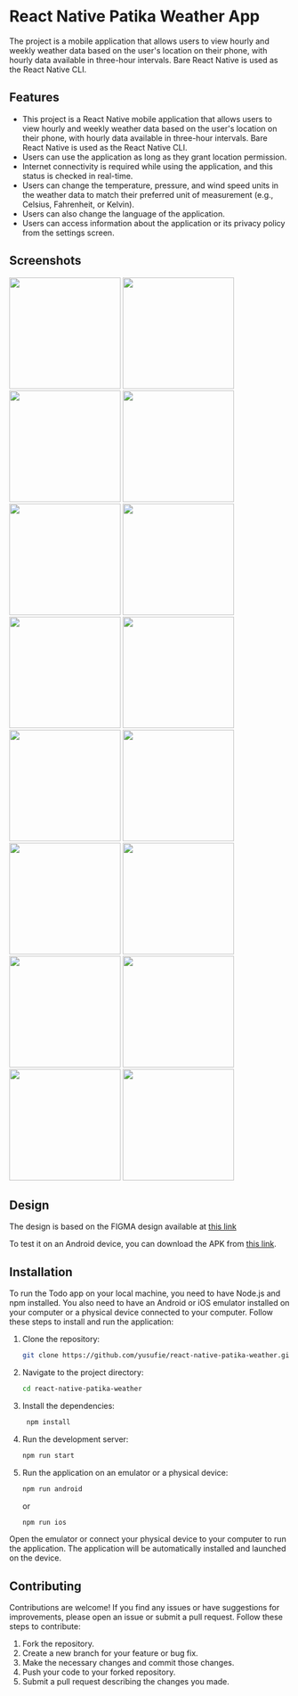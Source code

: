 # React Native Patika Weather App

The project is a mobile application that allows users to view hourly and weekly weather data based on the user's location on their phone, with hourly data available in three-hour intervals. Bare React Native is used as the React Native CLI.


## Features

- This project is a React Native mobile application that allows users to view hourly and weekly weather data based on the user's location on their phone, with hourly data available in three-hour intervals. Bare React Native is used as the React Native CLI.
- Users can use the application as long as they grant location permission.
- Internet connectivity is required while using the application, and this status is checked in real-time.
- Users can change the temperature, pressure, and wind speed units in the weather data to match their preferred unit of measurement (e.g., Celsius, Fahrenheit, or Kelvin).
- Users can also change the language of the application.
- Users can access information about the application or its privacy policy from the settings screen.


## Screenshots

<img src="./screenshots/ask_location_service.png" width="200">
<img src="./screenshots/denied_location_service.png" width="200">
<img src="./screenshots/location_permission_granted_but_service_disabled_error.png" width="200">
<img src="./screenshots/loading.png" width="200">
<img src="./screenshots/homepage.jpg" width="200">
<img src="./screenshots/homepage_english.png" width="200">
<img src="./screenshots/homepage_extended.jpg" width="200">
<img src="./screenshots/homepage_extended_english.png" width="200">
<img src="./screenshots/settings.jpg" width="200">
<img src="./screenshots/settings_english.jpg" width="200">
<img src="./screenshots/settings_language.jpg" width="200">
<img src="./screenshots/settings_temperature.jpg" width="200">
<img src="./screenshots/settings_windspeed.jpg" width="200">
<img src="./screenshots/settings_pressure.jpg" width="200">
<img src="./screenshots/privacyPolicy.jpg" width="200">
<img src="./screenshots/about.jpg" width="200">


## Design
The design is based on the FIGMA design available at [this link](https://www.figma.com/community/file/1047722264278445552/weather-mobile-app-design)

To test it on an Android device, you can download the APK from [this link](./android/app/build/outputs/apk/release/app-release.apk).


## Installation

To run the Todo app on your local machine, you need to have Node.js and npm installed. You also need to have an Android or iOS emulator installed on your computer or a physical device connected to your computer. Follow these steps to install and run the application:

1. Clone the repository:

   ```bash
   git clone https://github.com/yusufie/react-native-patika-weather.git
    ```

2. Navigate to the project directory:

   ```bash
   cd react-native-patika-weather
   ```

3. Install the dependencies:

   ```bash
    npm install
    ```

4. Run the development server:

   ```bash
   npm run start
   ```

6. Run the application on an emulator or a physical device:

   ```bash
   npm run android
   ```

   or

   ```bash
   npm run ios
   ```

Open the emulator or connect your physical device to your computer to run the application. The application will be automatically installed and launched on the device.


## Contributing

Contributions are welcome! If you find any issues or have suggestions for improvements, please open an issue or submit a pull request. Follow these steps to contribute:

1. Fork the repository.
2. Create a new branch for your feature or bug fix.
3. Make the necessary changes and commit those changes.
4. Push your code to your forked repository.
5. Submit a pull request describing the changes you made.